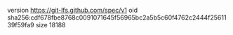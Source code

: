 version https://git-lfs.github.com/spec/v1
oid sha256:cdf678fbe8768c0091071645f56965bc2a5b5c60f4762c2444f2561139f59fa9
size 18188
